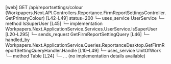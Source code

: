 [web] GET /api/reportsettings/colour  (Workpapers.Next.API.Controllers.Reportance.FirmReportSettingsController.GetPrimaryColour)  [L42–L49] status=200
  └─ uses_service UserService
    └─ method IsSuperUser [L45]
      └─ implementation Workpapers.Next.ApplicationService.Services.UserService.IsSuperUser [L20-L295]
  └─ sends_request GetFirmReportSettingQuery [L46]
    └─ handled_by Workpapers.Next.ApplicationService.Queries.ReportanceDesktop.GetFirmReportSettingQueryHandler.Handle [L10–L49]
      └─ uses_service UnitOfWork
        └─ method Table [L24]
          └─ ... (no implementation details available)

